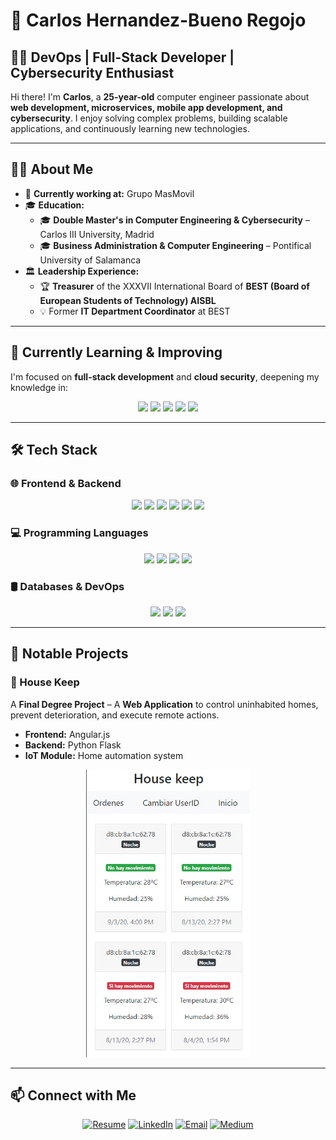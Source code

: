 # 🚀 Carlos Hernandez-Bueno Regojo  

## 👨‍💻 DevOps | Full-Stack Developer | Cybersecurity Enthusiast  

Hi there! I'm **Carlos**, a **25-year-old** computer engineer passionate about **web development, microservices, mobile app development, and cybersecurity**. I enjoy solving complex problems, building scalable applications, and continuously learning new technologies.  

---

## 👨‍🎓 About Me  
- 💼 **Currently working at:** Grupo MasMovil  
- 🎓 **Education:**  
  - 🎓 **Double Master's in Computer Engineering & Cybersecurity** – Carlos III University, Madrid  
  - 🎓 **Business Administration & Computer Engineering** – Pontifical University of Salamanca  
- 🏛 **Leadership Experience:**  
  - 🏆 **Treasurer** of the XXXVII International Board of **BEST (Board of European Students of Technology) AISBL**  
  - 💡 Former **IT Department Coordinator** at BEST  

---

## 🚀 Currently Learning & Improving  
I'm focused on **full-stack development** and **cloud security**, deepening my knowledge in:  

<p align="center">
<img src="https://img.shields.io/badge/node.js%20-%2343853D.svg?&style=for-the-badge&logo=node.js&logoColor=white" />
<img src="https://img.shields.io/badge/React-20232A?style=for-the-badge&logo=react&logoColor=61DAFB" />
<img src="https://img.shields.io/badge/terraform-%235835CC.svg?style=for-the-badge&logo=terraform&logoColor=white" />
<img src="https://img.shields.io/badge/kubernetes-%23326ce5.svg?style=for-the-badge&logo=kubernetes&logoColor=white" />
<img src="https://img.shields.io/badge/bazel-%23EA4AAA.svg?&style=for-the-badge&logo=bazel&logoColor=white" />
</p>

---

## 🛠 Tech Stack  
### 🌐 Frontend & Backend  
<p align="center">
<img src="https://img.shields.io/badge/javascript%20-%23323330.svg?&style=for-the-badge&logo=javascript&logoColor=%23F7DF1E" />
<img src="https://img.shields.io/badge/typescript%20-%23007ACC.svg?&style=for-the-badge&logo=typescript&logoColor=white" />
<img src="https://img.shields.io/badge/React-%2320232A.svg?&style=for-the-badge&logo=react&logoColor=61DAFB" />
<img src="https://img.shields.io/badge/Angular-%23DD0031.svg?&style=for-the-badge&logo=angular&logoColor=white" />
<img src="https://img.shields.io/badge/Django-092E20?style=for-the-badge&logo=django&logoColor=white" />
<img src="https://img.shields.io/badge/flask-%23000.svg?&style=for-the-badge&logo=flask&logoColor=white" />
</p>

### 💻 Programming Languages  
<p align="center">
<img src="https://img.shields.io/badge/python%20-%2314354C.svg?&style=for-the-badge&logo=python&logoColor=white" />
<img src="https://img.shields.io/badge/java-%23ED8B00.svg?&style=for-the-badge&logo=java&logoColor=white" />
<img src="https://img.shields.io/badge/c%23%20-%23239120.svg?&style=for-the-badge&logo=c-sharp&logoColor=white" />
<img src="https://img.shields.io/badge/c++%20-%2300599C.svg?&style=for-the-badge&logo=c%2B%2B&logoColor=white" />
</p>

### 🛢 Databases & DevOps  
<p align="center">
<img src="https://img.shields.io/badge/MongoDB-%234ea94b.svg?&style=for-the-badge&logo=mongodb&logoColor=white" />
<img src="https://img.shields.io/badge/mysql-%2300f.svg?&style=for-the-badge&logo=mysql&logoColor=white" />
<img src="https://img.shields.io/badge/Git-%23F05032.svg?&style=for-the-badge&logo=Git&logoColor=white" />
</p>

---

## 🎯 Notable Projects  
### **🏡 House Keep**  
A **Final Degree Project** – A **Web Application** to control uninhabited homes, prevent deterioration, and execute remote actions.  

- **Frontend:** Angular.js  
- **Backend:** Python Flask  
- **IoT Module:** Home automation system  

<p align="center">
  <img width="auto" height="460" src="https://github.com/carloshdezbueno/carloshdezbueno/blob/master/imagenTFG.jpg">
</p>

---

## 📫 Connect with Me  
<p align="center">
 <a href="https://github.com/carloshdezbueno/carloshdezbueno/raw/master/resume.pdf"><img alt="Resume" src="https://img.shields.io/badge/Resume-%230077B5.svg?&style=for-the-badge&logo=adobeacrobatreader&logoColor=white"></a>
 <a href="https://www.linkedin.com/in/carlos-hernandez-bueno-regojo/"><img alt="LinkedIn" src="https://img.shields.io/badge/linkedin-%230077B5.svg?&style=for-the-badge&logo=linkedin&logoColor=white"></a>
 <a href="mailto:carloshdez.bueno@gmail.com"><img alt="Email" src="https://img.shields.io/badge/gmail-%23D14836.svg?&style=for-the-badge&logo=gmail&logoColor=white"></a>
 <a href="https://carloshdez-bueno.medium.com/"><img alt="Medium" src="https://img.shields.io/badge/Medium-12100E?style=for-the-badge&logo=medium&logoColor=white"></a>
</p>

